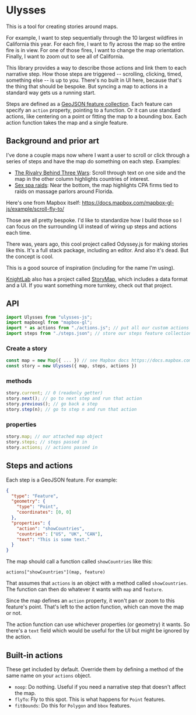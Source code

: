 # Ulysses

This is a tool for creating stories around maps.

For example, I want to step sequentially through the 10 largest wildfires in California this year. For each fire, I want to fly across the map so the entire fire is in view. For one of those fires, I want to change the map orientation. Finally, I want to zoom out to see all of California.

This library provides a way to describe those actions and link them to each narrative step. How those steps are triggered -- scrolling, clicking, timed, something else -- is up to you. There's no built in UI here, because that's the thing that should be bespoke. But syncing a map to actions in a standard way gets us a running start.

Steps are defined as a [GeoJSON feature collection](https://tools.ietf.org/html/rfc7946#section-3.3). Each feature can specify an `action` property, pointing to a function. Or it can use standard actions, like centering on a point or fitting the map to a bounding box. Each action function takes the map and a single feature.

## Background and prior art

I've done a couple maps now where I want a user to scroll or click through a series of steps and have the map do something on each step. Examples:

- [The Rivalry Behind Three Wars](http://apps.frontline.org/bitter-rivals-maps/): Scroll through text on one side and the map in the other column highlights countries of interest.
- [Sex spa raids](https://www.usatoday.com/in-depth/news/investigations/2019/07/29/sex-trafficking-illicit-massage-parlors-cases-fail/1206517001/): Near the bottom, the map highlights CPA firms tied to raids on massage parlors around Florida.

Here's one from Mapbox itself: https://docs.mapbox.com/mapbox-gl-js/example/scroll-fly-to/

Those are all pretty bespoke. I'd like to standardize how I build those so I can focus on the surrounding UI instead of wiring up steps and actions each time.

There was, years ago, this cool project called Odyssey.js for making stories like this. It's a full stack package, including an editor. And also it's dead. But the concept is cool.

This is a good source of inspiration (including for the name I'm using).

[KnightLab](https://knightlab.northwestern.edu/) also has a project called [StoryMap](https://storymap.knightlab.com/), which includes a data format and a UI. If you want something more turnkey, check out that project.

## API

```js
import Ulysses from "ulysses-js";
import mapboxgl from "mapbox-gl";
import * as actions from "./actions.js"; // put all our custom actions in a module
import steps from "./steps.json"; // store our steps feature collection as a geojson file and import it, or load via ajax
```

### Create a story

```js
const map = new Map({ ... }) // see Mapbox docs https://docs.mapbox.com/mapbox-gl-js/overview/#quickstart
const story = new Ulysses({ map, steps, actions })
```

### methods

```js
story.current; // 0 (readonly getter)
story.next(); // go to next step and run that action
story.previous(); // go back a step
story.step(n); // go to step n and run that action
```

### properties

```js
story.map; // our attached map object
story.steps; // steps passed in
story.actions; // actions passed in
```

## Steps and actions

Each step is a GeoJSON feature. For example:

```json
{
  "type": "Feature",
  "geometry": {
    "type": "Point",
    "coordinates": [0, 0]
  },
  "properties": {
    "action": "showCountries",
    "countries": ["US", "UK", "CAN"],
    "text": "This is some text."
  }
}
```

The map should call a function called `showCountries` like this:

```
actions["showCountries"](map, feature)
```

That assumes that `actions` is an object with a method called `showCountries`. The function can then do whatever it wants with `map` and `feature`.

Since the map defines an `action` property, it won't pan or zoom to this feature's point. That's left to the action function, which can move the map or not.

The action function can use whichever properties (or geometry) it wants. So there's a `text` field which would be useful for the UI but might be ignored by the action.

## Built-in actions

These get included by default. Override them by defining a method of the same name on your `actions` object.

- `noop`: Do nothing. Useful if you need a narrative step that doesn't affect the map.
- `flyTo`: Fly to this spot. This is what happens for `Point` features.
- `fitBounds`: Do this for `Polygon` and `bbox` features.
